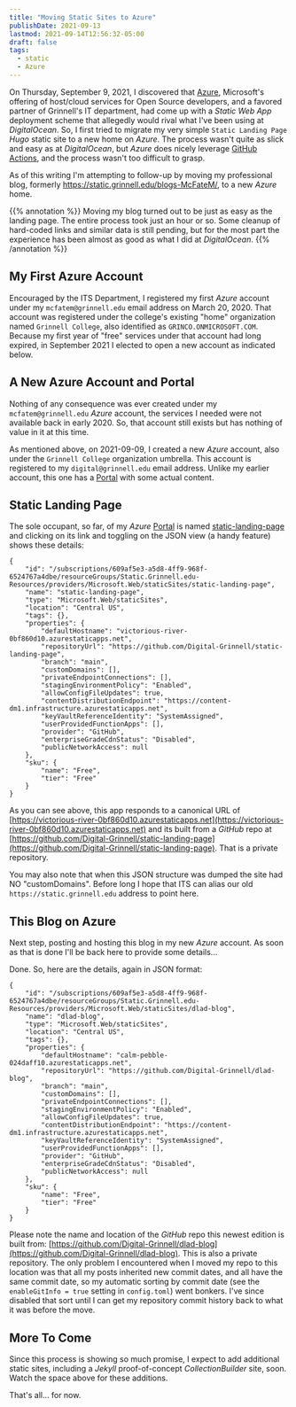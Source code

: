 ```yaml
---
title: "Moving Static Sites to Azure"
publishDate: 2021-09-13
lastmod: 2021-09-14T12:56:32-05:00
draft: false
tags:
  - static
  - Azure
---
```


On Thursday, September 9, 2021, I discovered that [Azure](https://azure.microsoft.com/en-us/), Microsoft's offering of host/cloud services for Open Source developers, and a favored partner of Grinnell's IT department, had come up with a _Static Web App_ deployment scheme that allegedly would rival what I've been using at _DigitalOcean_. So, I first tried to migrate my very simple `Static Landing Page` _Hugo_ static site to a new home on _Azure_.  The process wasn't quite as slick and easy as at _DigitalOcean_, but _Azure_ does nicely leverage [GitHub Actions](https://github.com/features/actions), and the process wasn't too difficult to grasp.

As of this writing I'm attempting to follow-up by moving my professional blog, formerly https://static.grinnell.edu/blogs-McFateM/, to a new _Azure_ home.  

{{% annotation %}}
Moving my blog turned out to be just as easy as the landing page.  The entire process took just an hour or so.  Some cleanup of hard-coded links and similar data is still pending, but for the most part the experience has been almost as good as what I did at _DigitalOcean_.
{{% /annotation %}}

## My First Azure Account

Encouraged by the ITS Department, I registered my first _Azure_ account under my `mcfatem@grinnell.edu` email address on March 20, 2020.  That account was registered under the college's existing "home" organization named `Grinnell College`, also identified as `GRINCO.ONMICROSOFT.COM`.  Because my first year of "free" services under that account had long expired, in September 2021 I elected to open a new account as indicated below.

## A New Azure Account and Portal

Nothing of any consequence was ever created under my `mcfatem@grinnell.edu` _Azure_ account, the services I needed were not available back in early 2020.  So, that account still exists but has nothing of value in it at this time.

As mentioned above, on 2021-09-09, I created a new _Azure_ account, also under the `Grinnell College` organization umbrella.  This account is registered to my `digital@grinnell.edu` email address. Unlike my earlier account, this one has a [Portal](https://portal.azure.com/#home) with some actual content.

## Static Landing Page

The sole occupant, so far, of my _Azure_ [Portal](https://portal.azure.com/#home) is named [static-landing-page]( ) and clicking on its link and toggling on the JSON view (a handy feature) shows these details:

```
{
    "id": "/subscriptions/609af5e3-a5d8-4ff9-968f-6524767a4dbe/resourceGroups/Static.Grinnell.edu-Resources/providers/Microsoft.Web/staticSites/static-landing-page",
    "name": "static-landing-page",
    "type": "Microsoft.Web/staticSites",
    "location": "Central US",
    "tags": {},
    "properties": {
        "defaultHostname": "victorious-river-0bf860d10.azurestaticapps.net",
        "repositoryUrl": "https://github.com/Digital-Grinnell/static-landing-page",
        "branch": "main",
        "customDomains": [],
        "privateEndpointConnections": [],
        "stagingEnvironmentPolicy": "Enabled",
        "allowConfigFileUpdates": true,
        "contentDistributionEndpoint": "https://content-dm1.infrastructure.azurestaticapps.net",
        "keyVaultReferenceIdentity": "SystemAssigned",
        "userProvidedFunctionApps": [],
        "provider": "GitHub",
        "enterpriseGradeCdnStatus": "Disabled",
        "publicNetworkAccess": null
    },
    "sku": {
        "name": "Free",
        "tier": "Free"
    }
}
```

As you can see above, this app responds to a canonical URL of [https://victorious-river-0bf860d10.azurestaticapps.net](https://victorious-river-0bf860d10.azurestaticapps.net) and its built from a _GitHub_ repo at [https://github.com/Digital-Grinnell/static-landing-page](https://github.com/Digital-Grinnell/static-landing-page).  That is a private repository.

You may also note that when this JSON structure was dumped the site had NO "customDomains".  Before long I hope that ITS can alias our old `https://static.grinnell.edu` address to point here.

## This Blog on Azure

Next step, posting and hosting this blog in my new _Azure_ account.  As soon as that is done I'll be back here to provide some details...

Done.  So, here are the details, again in JSON format:

```
{
    "id": "/subscriptions/609af5e3-a5d8-4ff9-968f-6524767a4dbe/resourceGroups/Static.Grinnell.edu-Resources/providers/Microsoft.Web/staticSites/dlad-blog",
    "name": "dlad-blog",
    "type": "Microsoft.Web/staticSites",
    "location": "Central US",
    "tags": {},
    "properties": {
        "defaultHostname": "calm-pebble-024daff10.azurestaticapps.net",
        "repositoryUrl": "https://github.com/Digital-Grinnell/dlad-blog",
        "branch": "main",
        "customDomains": [],
        "privateEndpointConnections": [],
        "stagingEnvironmentPolicy": "Enabled",
        "allowConfigFileUpdates": true,
        "contentDistributionEndpoint": "https://content-dm1.infrastructure.azurestaticapps.net",
        "keyVaultReferenceIdentity": "SystemAssigned",
        "userProvidedFunctionApps": [],
        "provider": "GitHub",
        "enterpriseGradeCdnStatus": "Disabled",
        "publicNetworkAccess": null
    },
    "sku": {
        "name": "Free",
        "tier": "Free"
    }
}
```

Please note the name and location of the _GitHub_ repo this newest edition is built from: [https://github.com/Digital-Grinnell/dlad-blog](https://github.com/Digital-Grinnell/dlad-blog).  This is also a private repository.  The only problem I encountered when I moved my repo to this location was that all my posts inherited new commit dates, and all have the same commit date, so my automatic sorting by commit date (see the `enableGitInfo = true` setting in `config.toml`) went bonkers.  I've since disabled that sort until I can get my repository commit history back to what it was before the move.

## More To Come

Since this process is showing so much promise, I expect to add additional static sites, including a _Jekyll_ proof-of-concept _CollectionBuilder_ site, soon.  Watch the space above for these additions.

That's all... for now.
